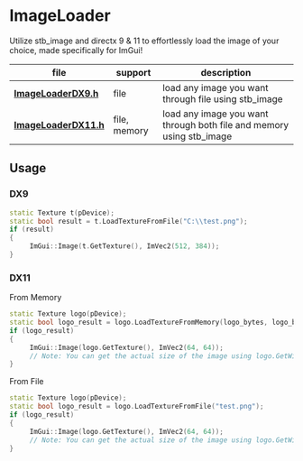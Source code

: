 # ImageLoader
Utilize stb_image and directx 9 & 11 to effortlessly load the image of your choice, made specifically for ImGui!

file    | support | description
--------------------- | --- | --------------------------------
**[ImageLoaderDX9.h](imageloaderdx9.h)** | file | load any image you want through file using stb_image
**[ImageLoaderDX11.h](imageloaderdx11.h)** | file, memory | load any image you want through both file and memory using stb_image

## Usage

### DX9

```cpp
static Texture t(pDevice);
static bool result = t.LoadTextureFromFile("C:\\test.png");
if (result)
{
     ImGui::Image(t.GetTexture(), ImVec2(512, 384));
}
```

### DX11

From Memory
```cpp
static Texture logo(pDevice);
static bool logo_result = logo.LoadTextureFromMemory(logo_bytes, logo_bytes_size);
if (logo_result)
{
     ImGui::Image(logo.GetTexture(), ImVec2(64, 64));
     // Note: You can get the actual size of the image using logo.GetWidth() and Logo.GetHeight()
}
```

From File
```cpp
static Texture logo(pDevice);
static bool logo_result = logo.LoadTextureFromFile("test.png");
if (logo_result)
{
     ImGui::Image(logo.GetTexture(), ImVec2(64, 64));
     // Note: You can get the actual size of the image using logo.GetWidth() and Logo.GetHeight()
}
```
